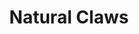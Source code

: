 ---
title: "Natural Claws"
canonical: "skill/natural-claws"
canonical_title: "Awakened Beastkin Loresheet"
lists:
    - awakened-beastkin-loresheet
tier: 3
osp_cost: 25
prerequisites: ["Claw Competency"]
replacement: false
ladder: "claws"
---